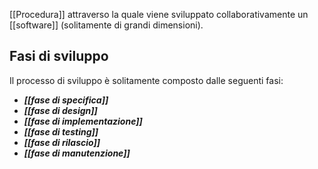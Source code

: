 [[Procedura]] attraverso la quale viene sviluppato collaborativamente un [[software]] (solitamente di grandi dimensioni).

## Fasi di sviluppo

Il processo di sviluppo è solitamente composto dalle seguenti fasi:

- ***[[fase di specifica]]***
- ***[[fase di design]]***
- ***[[fase di implementazione]]***
- ***[[fase di testing]]***
- ***[[fase di rilascio]]***
- ***[[fase di manutenzione]]***
